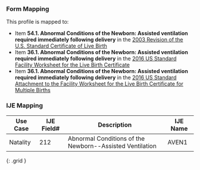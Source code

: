 ### Form Mapping
This profile is mapped to:
 * Item **54.1. Abnormal Conditions of the Newborn: Assisted ventilation required immediately following delivery** in the [2003 Revision of the U.S. Standard Certificate of Live Birth](https://www.cdc.gov/nchs/data/dvs/birth11-03final-ACC.pdf)
 * Item **36.1. Abnormal Conditions of the Newborn: Assisted ventilation required immediately following delivery** in the [2016 US Standard Facility Worksheet for the Live Birth Certificate](https://www.cdc.gov/nchs/data/dvs/facility-worksheet-2016-508.pdf)
 * Item **36.1. Abnormal Conditions of the Newborn: Assisted ventilation required immediately following delivery** in the [2016 US Standard Attachment to the Facility Worksheet for the Live Birth Certificate for Multiple Births](https://www.cdc.gov/nchs/data/dvs/multiple-births-worksheet-2016.pdf)

### IJE Mapping

| **Use Case** | **IJE Field#** | **Description** | **IJE Name** |
| ------------ | -------------- | --------------- | ------------ |
| Natality | 212 | Abnormal Conditions of the Newborn--Assisted Ventilation | AVEN1 |
{: .grid }
